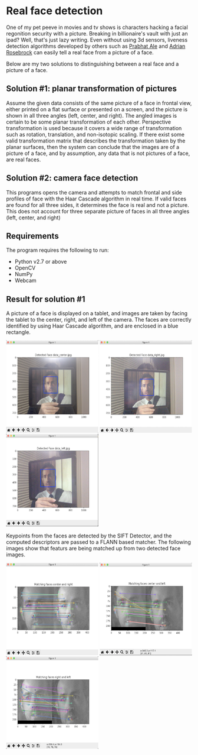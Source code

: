 # Real face detection 

One of my pet peeve in movies and tv shows is characters hacking a facial regonition security with a picture. Breaking in billionaire's vault with just an ipad? Well, that's just lazy writing. Even without using 3d sensors, liveness detection algorithms developed by others such as [Prabhat Ale](https://github.com/prabhat-123/Face_Antispoofing_System) and [Adrian Rosebrock](https://www.pyimagesearch.com/2019/03/11/liveness-detection-with-opencv/) can easily tell a real face from a picture of a face. 

Below are my two solutions to distinguishing between a real face and a picture of a face.

## Solution #1: planar transformation of pictures

Assume the given data consists of the same picture of a face in frontal view, either printed on a flat surface or presented on a screen, and the picture is shown in all three angles (left, center, and right). The angled images is certain to be some planar transformation of each other. Perspective transformation is used because it covers a wide range of transformation such as rotation, translation, and non-isotopic scaling. If there exist some valid transformation matrix that describes the transformation taken by the planar surfaces, then the system can conclude that the images are of a picture of a face, and by assumption, any data that is not pictures of a face, are real faces. 


## Solution #2: camera face detection

This programs opens the camera and attempts to match frontal and side profiles of face with the Haar Cascade algorithm in real time. If valid faces are found for all three sides, it determines the face is real and not a picture. This does not account for three separate picture of faces in all three angles (left, center, and right)


## Requirements
The program requires the following to run:
- Python v2.7 or above
- OpenCV
- NumPy
- Webcam


## Result for solution #1
A picture of a face is displayed on a tablet, and images are taken by facing the tablet to the center, right, and left of the camera. The faces are correctly identified by using Haar Cascade algorithm, and are enclosed in a blue rectangle.

<img src="https://github.com/christinajli/picture-of-face-detection/blob/master/readme-imgs/detect_face_data_center.png" width="250" height="250" />
<img src="https://github.com/christinajli/picture-of-face-detection/blob/master/readme-imgs/detect_face_data_right.png" width="250" height="250" />
<img src="https://github.com/christinajli/picture-of-face-detection/blob/master/readme-imgs/detect_face_data_left.png" width="250" height="250" />

Keypoints from the faces are detected by the SIFT Detector, and the computed descriptors are passed to a FLANN based matcher. The following images show that featurs are being matched up from two detected face images. 

<img src="https://github.com/christinajli/picture-of-face-detection/blob/master/readme-imgs/matching_center_right.png" width="250" height="250" />
<img src="https://github.com/christinajli/picture-of-face-detection/blob/master/readme-imgs/matching_center_left.png" width="250" height="250" />
<img src="https://github.com/christinajli/picture-of-face-detection/blob/master/readme-imgs/matching_right_left.png" width="250" height="250" />